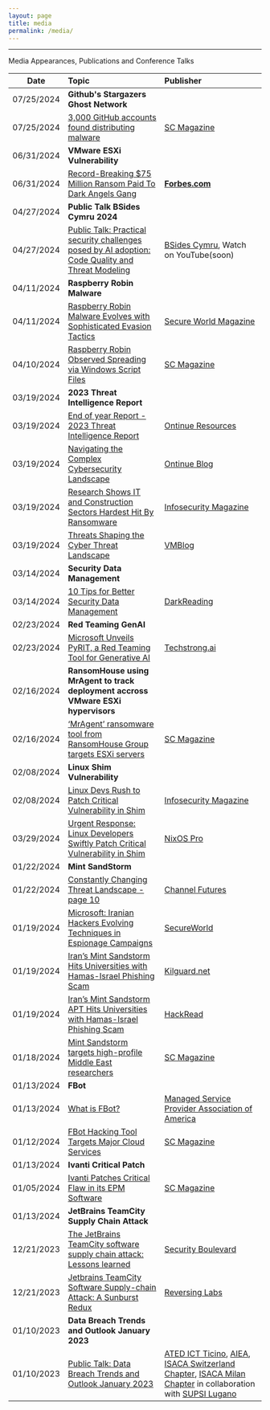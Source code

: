 ```yaml
---
layout: page
title: media
permalink: /media/
---
```

------------

Media Appearances, Publications and Conference Talks

| Date | Topic | Publisher |
| ------------- | :------------- | :------------- |
| 07/25/2024 | **Github's Stargazers Ghost Network** || 
| 07/25/2024 | [3,000 GitHub accounts found distributing malware](https://www.scmagazine.com/news/3000-github-accounts-found-distributing-malware) | [SC Magazine](https://www.scmagazine.com/) | 
| 06/31/2024 | **VMware ESXi Vulnerability** || 
| 06/31/2024 | [Record-Breaking $75 Million Ransom Paid To Dark Angels Gang](https://www.forbes.com/sites/daveywinder/2024/07/31/record-breaking-75-million-ransom-paid-to-dark-angels-gang/) | [**Forbes.com**](https://www.forbes.com) | 
| 04/27/2024 | **Public Talk BSides Cymru 2024** ||
| 04/27/2024 | [Public Talk: Practical security challenges posed by AI adoption: Code Quality and Threat Modeling](https://github.com/inverzeio/talks/blob/main/%20Practical%20security%20challenges%20posed%20by%20AI%20adoption-%20Code%20Quality%20and%20Threat%20Modeling.pdf) | [BSides Cymru](https://www.bsides.cymru/), Watch on YouTube(soon) |
| 04/11/2024 | **Raspberry Robin Malware** ||
| 04/11/2024 | [Raspberry Robin Malware Evolves with Sophisticated Evasion Tactics](https://www.secureworld.io/industry-news/raspberry-robin-malware) | [Secure World Magazine](https://www.secureworld.io) |
| 04/10/2024 | [Raspberry Robin Observed Spreading via Windows Script Files](https://www.scmagazine.com/news/raspberry-robin-observed-spreading-via-windows-script-files) | [SC Magazine](https://www.scmagazine.com/) | 
| 03/19/2024 | **2023 Threat Intelligence Report** ||
| 03/19/2024 | [End of year Report - 2023 Threat Intelligence Report](https://www.ontinue.com/wp-content/uploads/2024/03/2023-Ontinue-Threat-Intelligence-Report.pdf) | [Ontinue Resources](https://www.ontinue.com/resources/) |
| 03/19/2024 | [Navigating the Complex Cybersecurity Landscape](https://www.ontinue.com/resource/deep-dive-into-new-2023-threat-intelligence-report/) | [Ontinue Blog](https://www.ontinue.com/resources/?resource_type%5B%5D=blog) |
| 03/19/2024 | [Research Shows IT and Construction Sectors Hardest Hit By Ransomware](https://www.infosecurity-magazine.com/news/it-construction-sectors-ransomware/) | [Infosecurity Magazine](https://infosecurity-magazine.com) |
| 03/19/2024 | [Threats Shaping the Cyber Threat Landscape](https://vmblog.com/archive/2024/03/19/ontinue-releases-first-inaugural-threat-intelligence-report-threats-shaping-the-cyber-threat-landscape.aspx) | [VMBlog](https://vmblog.com) |
| 03/14/2024 | **Security Data Management** ||
| 03/14/2024 | [10 Tips for Better Security Data Management](https://www.darkreading.com/cybersecurity-analytics/10-tips-for-better-security-data-management) | [DarkReading](https://www.darkreading.com) |
| 02/23/2024 | **Red Teaming GenAI** ||
| 02/23/2024 | [Microsoft Unveils PyRIT, a Red Teaming Tool for Generative AI](https://techstrong.ai/cybersecurity-ai/microsoft-unveils-pyrit-a-red-teaming-tool-for-generative-ai/) | [Techstrong.ai](https://techstrong.ai/) |
| 02/16/2024 | **RansomHouse using MrAgent to track deployment accross VMware ESXi hypervisors** ||
| 02/16/2024 | [‘MrAgent’ ransomware tool from RansomHouse Group targets ESXi servers](https://www.scmagazine.com/news/mragent-ransomware-tool-from-ransomhouse-group-targets-esxi-servers) | [SC Magazine](https://www.scmagazine.com/) |
| 02/08/2024 | **Linux Shim Vulnerability** ||
| 02/08/2024 | [Linux Devs Rush to Patch Critical Vulnerability in Shim](https://www.infosecurity-magazine.com/news/linux-devs-patch-critical-shim/) | [Infosecurity Magazine](https://infosecurity-magazine.com) |
| 03/29/2024| [Urgent Response: Linux Developers Swiftly Patch Critical Vulnerability in Shim](https://nixos.pro/posts/urgent-response-linux-developers-swiftly-patch-critical-vulnerability-in-shim/) | [NixOS Pro](nixos.pro) |
| 01/22/2024 | **Mint SandStorm** ||
| 01/22/2024 | [Constantly Changing Threat Landscape - page 10](https://www.channelfutures.com/security/the-gately-report-orca-security-to-invest-more-in-partners-in-2024) | [Channel Futures](https://www.channelfutures.com) |
| 01/19/2024 | [Microsoft: Iranian Hackers Evolving Techniques in Espionage Campaigns](https://www.secureworld.io/industry-news/iranian-hackers-espionage-campaigns) | [SecureWorld](https://secureworld.io) |
| 01/19/2024 | [Iran’s Mint Sandstorm Hits Universities with Hamas-Israel Phishing Scam](https://kilguard.net/irans-mint-sandstorm-hits-universities-with-hamas-israel-phishing-scam/) | [Kilguard.net](https://kilguard.net) |
| 01/19/2024 | [Iran’s Mint Sandstorm APT Hits Universities with Hamas-Israel Phishing Scam](https://www.hackread.com/iran-mint-sandstorm-hamas-israel-phishing-scam/) | [HackRead](https://www.hackread.com) |
| 01/18/2024 | [Mint Sandstorm targets high-profile Middle East researchers](https://www.scmagazine.com/news/iranian-threat-group-mint-sandstorm-targets-high-profile-middle-east-researchers) | [SC Magazine](https://www.scmagazine.com/) | 
| 01/13/2024 | **FBot** ||
| 01/13/2024 | [What is FBot?](https://mspaa.net/what-is-fbot/) | [Managed Service Provider Association of America](https://mspaa.net) |
| 01/12/2024 | [FBot Hacking Tool Targets Major Cloud Services](https://www.scmagazine.com/news/fbot-hacking-tool-targets-major-cloud-services) | [SC Magazine](https://www.scmagazine.com/) | 
| 01/13/2024 | **Ivanti Critical Patch** ||
| 01/05/2024 | [Ivanti Patches Critical Flaw in its EPM Software](https://www.scmagazine.com/news/ivanti-patches-critical-flaw-in-its-epm-software) | [SC Magazine](https://www.scmagazine.com/) | 
| 01/13/2024 | **JetBrains TeamCity Supply Chain Attack** ||
| 12/21/2023 | [The JetBrains TeamCity software supply chain attack: Lessons learned](https://securityboulevard.com/2023/12/the-jetbrains-teamcity-software-supply-chain-attack-lessons-learned/) | [Security Boulevard](securityboulevard.com) | 
| 12/21/2023 | [Jetbrains TeamCity Software Supply-chain Attack: A Sunburst Redux](https://www.reversinglabs.com/blog/jetbrains-teamcity-software-supply-chain-attack-a-sunburt-redux) | [Reversing Labs](https://www.reversinglabs.com) |
| 01/10/2023 | **Data Breach Trends and Outlook January 2023** ||
| 01/10/2023 | [Public Talk: Data Breach Trends and Outlook January 2023](https://github.com/inverzeio/talks/blob/main/Data_Breach_Trends_and_Outlook_Jan2023.pdf) | [ATED ICT Ticino](https://ated.ch/), [AIEA](https://www.aieaworld.org/), [ISACA Switzerland Chapter](https://engage.isaca.org/switzerlandchapter/home), [ISACA Milan Chapter](https://engage.isaca.org/milanchapter/home) in collaboration with [SUPSI Lugano](https://www.supsi.ch/en/home) |

